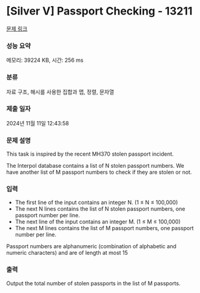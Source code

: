 # [Silver V] Passport Checking - 13211 

[문제 링크](https://www.acmicpc.net/problem/13211) 

### 성능 요약

메모리: 39224 KB, 시간: 256 ms

### 분류

자료 구조, 해시를 사용한 집합과 맵, 정렬, 문자열

### 제출 일자

2024년 11월 11일 12:43:58

### 문제 설명

<p>This task is inspired by the recent MH370 stolen passport incident.</p>

<p>The Interpol database contains a list of N stolen passport numbers. We have another list of M passport numbers to check if they are stolen or not.</p>

### 입력 

 <ul>
	<li>The first line of the input contains an integer N. (1 ≤ N ≤ 100,000)</li>
	<li>The next N lines contains the list of N stolen passport numbers, one passport number per line.</li>
	<li>The next line of the input contains an integer M. (1 ≤ M ≤ 100,000)</li>
	<li>The next M lines contains the list of M passport numbers, one passport number per line.</li>
</ul>

<p>Passport numbers are alphanumeric (combination of alphabetic and numeric characters) and are of length at most 15</p>

### 출력 

 <p>Output the total number of stolen passports in the list of M passports.</p>

